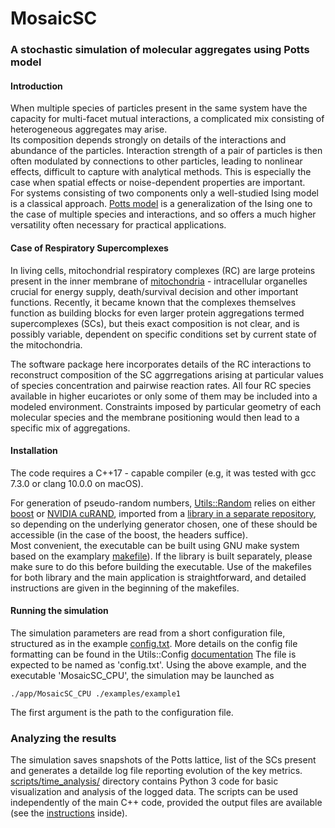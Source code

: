 #  MosaicSC 

### A stochastic simulation of molecular aggregates using Potts model

#### Introduction
 
When multiple species of particles present in the same system have the capacity for multi-facet mutual interactions, a complicated mix consisting of heterogeneous aggregates may arise.  
Its composition depends strongly on details of the interactions and abundance of the particles. Interaction strength of a pair of particles is then often modulated by connections to other particles, leading to nonlinear effects, difficult to capture with analytical methods. This is especially the case when spatial effects or noise-dependent properties are important.   
For systems consisting of two components only a well-studied Ising model is a classical approach. [Potts model](https://en.wikipedia.org/wiki/Potts_model) is a generalization of the Ising one to the case of multiple species and interactions, and so offers a much higher versatility often necessary for practical applications.

#### Case of Respiratory Supercomplexes
In living cells, mitochondrial respiratory complexes (RC) are large proteins present in the inner membrane of [mitochondria](https://en.wikipedia.org/wiki/Mitochondrion) - intracellular organelles crucial for energy supply, death/survival decision and other important functions. Recently, it became known that the complexes themselves function as building blocks for even larger protein aggregations termed supercomplexes (SCs), but theis exact composition is not clear, and is possibly variable, dependent on specific conditions set by current state of the mitochondria.

The software package here incorporates details of the RC interactions to reconstruct composition of the SC aggrregations arising at particular values of species concentration and pairwise reaction rates. All four RC species available in higher eucariotes or only some of them may be included into a modeled environment. Constraints imposed by particular geometry of each molecular species and the membrane positioning would then lead to a specific mix of aggregations.

#### Installation

The code requires a C++17 - capable compiler (e.g, it was tested with gcc 7.3.0 or clang 10.0.0 on macOS). 

For generation of pseudo-random numbers, [Utils::Random](https://github.com/vsukhor/utils/tree/master/utils/random) 
relies on either [boost](https://www.boost.org/) or [NVIDIA cuRAND](https://developer.nvidia.com/curand), imported from a [library in a separate repository](https://github.com/vsukhor/utils/), so
depending on the underlying generator chosen, one of these should be accessible (in the case of the boost, the headers suffice).  
Most convenient, the executable can be built using GNU make system  based on the examplary [makefile](manual_make/Makefile)). 
If the library is built separately, please make sure to do this before building the executable. 
Use of the makefiles for both library and the main application is straightforward, and detailed instructions are given in the beginning of the makefiles. 

#### Running the simulation

The simulation parameters are read from a short configuration file, structured 
as in the example [config.txt](examples/example1/config.txt). 
More details on the config file formatting can be found in the 
Utils::Config [documentation](https://github.com/vsukhor/utils/blob/master/utils/config/conf_file_structure.md) 
The file is expected to be named as 'config.txt'.
Using the above example, and the executable 'MosaicSC_CPU', the simulation may be launched as

`./app/MosaicSC_CPU ./examples/example1`

The first argument is the path to the configuration file.

### Analyzing the results

The simulation saves snapshots of the Potts lattice, list of the SCs present and generates a detailde log file reporting evolution of the key metrics.  
[scripts/time_analysis/](scripts/time_analysis/) directory contains Python 3 code for basic visualization and analysis of the logged data.
The scripts can be used independently of the main C++ code,  provided the output files are available (see the [instructions](scripts/README.md) inside). 



